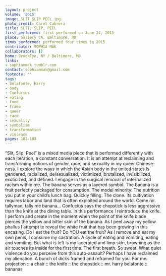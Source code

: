 ```yaml
---
layout: project
volume: '2015'
image: SLIT_SLIP_PEEL.jpg
photo_credit: Carol Cabrera
title: SLIT, SLIP, PEEL
first_performed: first performed on June 24, 2015
place: Gallery CA, Baltimore, MD
times_performed: performed four times in 2015
contributor: SOPHIA MAK
collaborators: []
home: Brooklyn, NY / Baltimore, MD
links:
- sophiammak.tumblr.com
contact: sophiammak@gmail.com
footnote: ''
tags:
- Belafonte, Harry
- body
- Confucius
- eating
- food
- frame
- queer
- race
- sexuality
- symbolism
- transformation
- violence
pages: 182-183
---
```


“Slit, Slip, Peel” is a mixed media piece that is performed differently with each iteration, a constant conversation. It is an attempt at reclaiming and transforming notions of gender, race, and sexuality in my queer Chinese-ness. I explore the ways in which the Asian body in the united states is gendered, racialized, de/sexualized, victimized, brutalized, invisibilized, exoticized, and defined. I engage in the surgical removal of internalized racism within me. The banana serves as a layered symbol. The banana is a fruit perfectly packaged for consumption. The model minority. The nutrition you put in your child’s lunch bag. Quickly filling. The clone. Its cultivation requires labor and land that is often exploited around the world. Come mr. tallyman, tally me banana… Confucius says the chopstick is less aggressive than the knife at the dining table. In this performance I reintroduce the knife. I perform and create in the moment when the point of the knife blade pierces the yellow and bitter skin of the banana. As I peel away my yellow phallus I attempt to reveal the white fruit that has been growing in this encasing. Do I eat the fruit? Do YOU eat the fruit? As I remove and eat my own penis, I consume my castration. A cycle of eating and vomiting, eating and vomiting. But what is left is my lacerated and limp skin, browning as the air touches its inside for the first time. The first breath. So sweet. What quiet violence do you perceive from this auto-assault? Perhaps I have reclaimed my alienation. A bunch of dicks framed and reframed for you. For me. projection :: a chair :: the knife :: the chopstick :: mr. harry belafonte :: bananas
